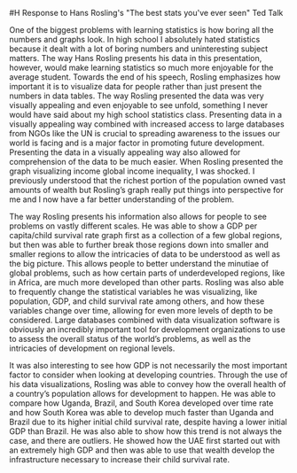 #H Response to Hans Rosling's "The best stats you've ever seen" Ted Talk

One of the biggest problems with learning statistics is how boring all the numbers and graphs look. In high school I absolutely hated statistics because it dealt with a lot of boring numbers and uninteresting subject matters. The way Hans Rosling presents his data in this presentation, however, would make learning statistics so much more enjoyable for the average student. Towards the end of his speech, Rosling emphasizes how important it is to visualize data for people rather than just present the numbers in data tables. The way Rosling presented the data was very visually appealing and even enjoyable to see unfold, something I never would have said about my high school statistics class. Presenting data in a visually appealing way combined with increased access to large databases from NGOs like the UN is crucial to spreading awareness to the issues our world is facing and is a major factor in promoting future development. Presenting the data in a visually appealing way also allowed for comprehension of the data to be much easier. When Rosling presented the graph visualizing income global income inequality, I was shocked. I previously understood that the richest portion of the population owned vast amounts of wealth but Rosling’s graph really put things into perspective for me and I now have a far better understanding of the problem.

The way Rosling presents his information also allows for people to see problems on vastly different scales. He was able to show a GDP per capita/child survival rate graph first as a collection of a few global regions, but then was able to further break those regions down into smaller and smaller regions to allow the intricacies of data to be understood as well as the big picture. This allows people to better understand the minutiae of global problems, such as how certain parts of underdeveloped regions, like in Africa, are much more developed than other parts. Rosling was also able to frequently change the statistical variables he was visualizing, like population, GDP, and child survival rate among others, and how these variables change over time, allowing for even more levels of depth to be considered. Large databases combined with data visualization software is obviously an incredibly important tool for development organizations to use to assess the overall status of the world’s problems, as well as the intricacies of development on regional levels. 

It was also interesting to see how GDP is not necessarily the most important factor to consider when looking at developing countries. Through the use of his data visualizations, Rosling was able to convey how the overall health of a country’s population allows for development to happen. He was able to compare how Uganda, Brazil, and South Korea developed over time rate and how South Korea was able to develop much faster than Uganda and Brazil due to its higher initial child survival rate, despite having a lower initial GDP than Brazil. He was also able to show how this trend is not always the case, and there are outliers. He showed how the UAE first started out with an extremely high GDP and then was able to use that wealth develop the infrastructure necessary to increase their child survival rate.

 